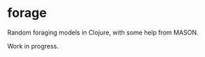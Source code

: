 # forage
Random foraging models in Clojure, with some help from MASON.

Work in progress.

<!-- (Preliminary work appeared in the foond repo.) -->
